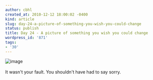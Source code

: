 ```yaml
---
author: cbhl
created_at: 2010-12-12 18:00:02 -0400
kind: article
slug: day-24-a-picture-of-something-you-wish-you-could-change
status: publish
title: Day 24 - A picture of something you wish you could change
wordpress_id: '871'
tags:
- '30'
---
```


![image](http://images.azuresky.ca/blog/wp-content/uploads/2010/12/wpid-1292044198782.jpg)\
\
It wasn't your fault. You shouldn't have had to say sorry.
